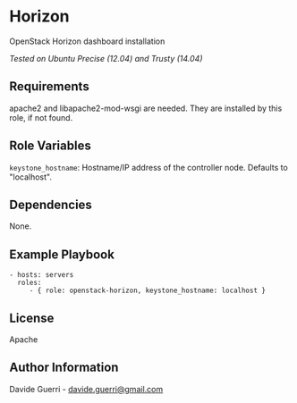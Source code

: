 Horizon
=========

OpenStack Horizon dashboard installation

_Tested on Ubuntu Precise (12.04) and Trusty (14.04)_

Requirements
------------

apache2 and libapache2-mod-wsgi are needed.
They are installed by this role, if not found.

Role Variables
--------------

`keystone_hostname`:  Hostname/IP address of the controller node.
                      Defaults to "localhost".

Dependencies
------------

None.

Example Playbook
----------------

    - hosts: servers
      roles:
         - { role: openstack-horizon, keystone_hostname: localhost }

License
-------

Apache

Author Information
------------------

Davide Guerri - davide.guerri@gmail.com
